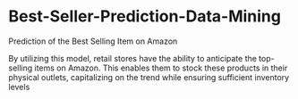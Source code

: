 # Best-Seller-Prediction-Data-Mining
Prediction of the Best Selling Item on Amazon

By utilizing this model, retail stores have the ability to anticipate the top-selling items on Amazon. This enables them to stock these products in their physical outlets, capitalizing on the trend while ensuring sufficient inventory levels

